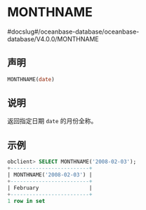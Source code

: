 MONTHNAME 
==============================
#docslug#/oceanbase-database/oceanbase-database/V4.0.0/MONTHNAME


声明 
-----------------------

```sql
MONTHNAME(date)
```



说明 
-----------------------

返回指定日期 `date` 的月份全称。

示例 
-----------------------

```sql
obclient> SELECT MONTHNAME('2008-02-03');
+-------------------------+
| MONTHNAME('2008-02-03') |
+-------------------------+
| February                |
+-------------------------+
1 row in set 
```


